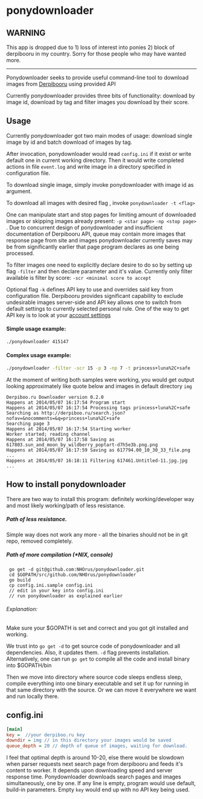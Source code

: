 ponydownloader
==============

WARNING
-------

This app is dropped due to 1) loss of interest into ponies 2) block of derpibooru in my country. Sorry for those people who may have wanted more.

---

Ponydownloader seeks to provide useful command-line tool to download images from [Derpibooru](http://derpiboo.ru) using provided API

Currently ponydownloader provides three bits of functionality: download by image id, download by tag and filter images you download by their score.

Usage
-----

Currently ponydownloader got two main modes of usage: download single image by id and batch download of images by tag.

After invocation, ponydownloader would read `config.ini` if it exist or write default one in current working directory. Then it would write completed actions in file `event.log` and write image in a directory specified in configuration file.

To download single image, simply invoke ponydownloader with image id as argument.

To download all images with desired flag , invoke `ponydownloader -t <flag>`

One can manipulate start and stop pages for limiting amount of downloaded images or skipping images already present: `-p <star page>` `-np <stop page>` . Due to concurrent design of ponydownloader and insufficient documentation of Derpibooru API, queue may contain more images that response page from site and images ponydownloader currently saves may be from significantly earlier that page program declares as one being processed.

To filter images one need to explicitly declare desire to do so by setting up flag `-filter` and then declare parameter and it's value.
Currently only filter available is filter by score: `-scr <minimal score to accept`

Optional flag `-k` defines API key to use and overrides said key from configuration file. Derpibooru provides significant capability to exclude undesirable images server-side and API key allows one to switch from default settings to currently selected personal rule. One of the way to get API key is to look at your [account settings](https://derpiboo.ru/users/edit)

#### Simple usage example:
```bash
./ponydownloader 415147
```

#### Complex usage example:
```bash
./ponydownloader -filter -scr 15 -p 3 -np 7 -t princess+luna%2C+safe
```
At the moment of writing both samples were working, you would get output looking approximately like quote below and images in default directory `img`

```
Derpiboo.ru Downloader version 0.2.0
Happens at 2014/05/07 16:17:54 Program start
Happens at 2014/05/07 16:17:54 Processing tags princess+luna%2C+safe
Searching as http://derpiboo.ru/search.json?nofav=&nocomments=&q=princess+luna%2C+safe
Searching page 3
Happens at 2014/05/07 16:17:54 Starting worker
Worker started; reading channel
Happens at 2014/05/07 16:17:58 Saving as 617803.sun_and_moon_by_wildberry_poptart-d7h5e3b.png.png
Happens at 2014/05/07 16:17:59 Saving as 617794.00_10_30_33_file.png
...
Happens at 2014/05/07 16:18:11 Filtering 617461.Untitled-11.jpg.jpg
...
```

## How to install ponydownloader

There are two way to install this program: definitely working/developer way and most likely working/path of less resistance.

##### Path of less resistance.

Simple way does not work any more - all the binaries should not be in git repo, removed completely.

##### Path of more compilation (*NIX, console)

```
 go get -d git@github.com:NHOrus/ponydownloader.git
 cd $GOPATH/src/github.com/NHOrus/ponydownloader
 go build
 cp config.ini.sample config.ini
 // edit in your key into config.ini
 // run ponydownloader as explained earlier
``` 

###### Explanation:

Make sure your $GOPATH is set and correct and you got git installed and working.

We trust into `go get -d` to get source code of ponydownloader and all dependencies. Also, it updates them. `-d` flag  prevents installation. Alternatively, one can run `go get` to compile all the code and install binary into $GOPATH/bin 

Then we move into directory where source code sleeps endless sleep, compile everything into one binary executable and set it up for running in that same directory with the source. Or we can move it everywhere we want and run locally there.

config.ini
----------

```config.ini
[main]
key =  //your derpiboo.ru key
downdir = img // in this directory your images would be saved
queue_depth = 20 // depth of queue of images, waiting for download. 
``` 
I feel that optimal depth is around 10-20, else there would be slowdown when parser requests next search page from derpibooru and feeds it's content to worker. It depends upon downloading speed and server response time. Ponydownloader downloads search  pages and images simultaneously, one by one.
If any line is empty, program would use default, build-in parameters. Empty `key` would end up with no API key being used.
